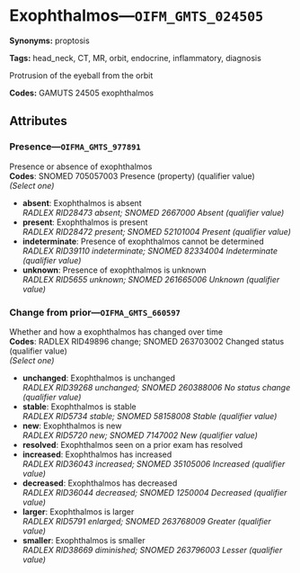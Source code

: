 # Exophthalmos—`OIFM_GMTS_024505`

**Synonyms:** proptosis

**Tags:** head_neck, CT, MR, orbit, endocrine, inflammatory, diagnosis

Protrusion of the eyeball from the orbit

**Codes:** GAMUTS 24505 exophthalmos

## Attributes

### Presence—`OIFMA_GMTS_977891`

Presence or absence of exophthalmos  
**Codes**: SNOMED 705057003 Presence (property) (qualifier value)  
*(Select one)*

- **absent**: Exophthalmos is absent  
_RADLEX RID28473 absent; SNOMED 2667000 Absent (qualifier value)_
- **present**: Exophthalmos is present  
_RADLEX RID28472 present; SNOMED 52101004 Present (qualifier value)_
- **indeterminate**: Presence of exophthalmos cannot be determined  
_RADLEX RID39110 indeterminate; SNOMED 82334004 Indeterminate (qualifier value)_
- **unknown**: Presence of exophthalmos is unknown  
_RADLEX RID5655 unknown; SNOMED 261665006 Unknown (qualifier value)_

### Change from prior—`OIFMA_GMTS_660597`

Whether and how a exophthalmos has changed over time  
**Codes**: RADLEX RID49896 change; SNOMED 263703002 Changed status (qualifier value)  
*(Select one)*

- **unchanged**: Exophthalmos is unchanged  
_RADLEX RID39268 unchanged; SNOMED 260388006 No status change (qualifier value)_
- **stable**: Exophthalmos is stable  
_RADLEX RID5734 stable; SNOMED 58158008 Stable (qualifier value)_
- **new**: Exophthalmos is new  
_RADLEX RID5720 new; SNOMED 7147002 New (qualifier value)_
- **resolved**: Exophthalmos seen on a prior exam has resolved  
- **increased**: Exophthalmos has increased  
_RADLEX RID36043 increased; SNOMED 35105006 Increased (qualifier value)_
- **decreased**: Exophthalmos has decreased  
_RADLEX RID36044 decreased; SNOMED 1250004 Decreased (qualifier value)_
- **larger**: Exophthalmos is larger  
_RADLEX RID5791 enlarged; SNOMED 263768009 Greater (qualifier value)_
- **smaller**: Exophthalmos is smaller  
_RADLEX RID38669 diminished; SNOMED 263796003 Lesser (qualifier value)_